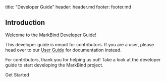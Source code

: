 <frontmatter>
  title: "Developer Guide"
  header: header.md
  footer: footer.md
</frontmatter>

## Introduction

Welcome to the MarkBind Developer Guide!

This developer guide is meant for contributors. If you are a user, please head over to our <a href="https://markbind.org/">User Guide</a> for documentation instead.

For contributors, thank you for helping us out! Take a look at the developer guide to start developing the MarkBind project.

<b-btn variant="primary" href="devGuide/">Get Started</b-btn>